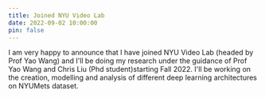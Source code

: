 ```yaml
---
title: Joined NYU Video Lab
date: 2022-09-02 10:00:00
pin: false
---
```


I am very happy to announce that I have joined NYU Video Lab (headed by Prof Yao Wang) and I'll be doing my research 
under the guidance of Prof Yao Wang and Chris Liu (Phd student)starting Fall 2022. I'll be working on the creation, modelling and analysis of 
different deep learning architectures on NYUMets dataset.
